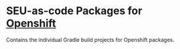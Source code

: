 # SEU-as-code Packages for [Openshift](https://www.openshift.org/)

Contains the individual Gradle build projects for Openshift packages.